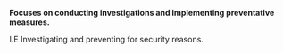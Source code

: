 **Focuses on conducting investigations and implementing preventative measures.**

I.E Investigating and preventing for security reasons.